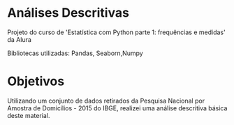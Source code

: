 # Análises Descritivas
Projeto do curso de 'Estatística com Python parte 1: frequências e medidas' da Alura

Bibliotecas utilizadas: Pandas, Seaborn,Numpy

# Objetivos

Utilizando um conjunto de dados  retirados da Pesquisa Nacional por Amostra de Domicílios - 2015 do IBGE, realizei uma análise descritiva básica deste material.
